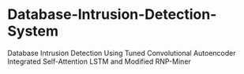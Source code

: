 # Database-Intrusion-Detection-System
Database Intrusion Detection Using Tuned Convolutional Autoencoder Integrated Self-Attention LSTM and Modified RNP-Miner
